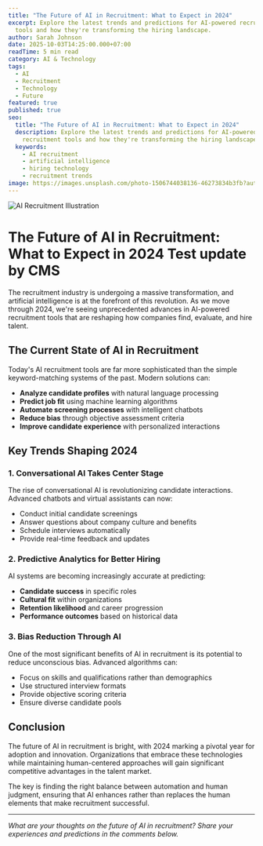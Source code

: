 ```yaml
---
title: "The Future of AI in Recruitment: What to Expect in 2024"
excerpt: Explore the latest trends and predictions for AI-powered recruitment
  tools and how they're transforming the hiring landscape.
author: Sarah Johnson
date: 2025-10-03T14:25:00.000+07:00
readTime: 5 min read
category: AI & Technology
tags:
  - AI
  - Recruitment
  - Technology
  - Future
featured: true
published: true
seo:
  title: "The Future of AI in Recruitment: What to Expect in 2024"
  description: Explore the latest trends and predictions for AI-powered
    recruitment tools and how they're transforming the hiring landscape.
  keywords:
    - AI recruitment
    - artificial intelligence
    - hiring technology
    - recruitment trends
image: https://images.unsplash.com/photo-1506744038136-46273834b3fb?auto=format&fit=crop&w=1200&q=80
---
```

![AI Recruitment Illustration](https://images.unsplash.com/photo-1506744038136-46273834b3fb?auto=format&fit=crop&w=1200&q=80)

# The Future of AI in Recruitment: What to Expect in 2024 Test update by CMS

The recruitment industry is undergoing a massive transformation, and artificial intelligence is at the forefront of this revolution. As we move through 2024, we're seeing unprecedented advances in AI-powered recruitment tools that are reshaping how companies find, evaluate, and hire talent.

## The Current State of AI in Recruitment

Today's AI recruitment tools are far more sophisticated than the simple keyword-matching systems of the past. Modern solutions can:

* **Analyze candidate profiles** with natural language processing
* **Predict job fit** using machine learning algorithms
* **Automate screening processes** with intelligent chatbots
* **Reduce bias** through objective assessment criteria
* **Improve candidate experience** with personalized interactions

## Key Trends Shaping 2024

### 1. Conversational AI Takes Center Stage

The rise of conversational AI is revolutionizing candidate interactions. Advanced chatbots and virtual assistants can now:

* Conduct initial candidate screenings
* Answer questions about company culture and benefits
* Schedule interviews automatically
* Provide real-time feedback and updates

### 2. Predictive Analytics for Better Hiring

AI systems are becoming increasingly accurate at predicting:

* **Candidate success** in specific roles
* **Cultural fit** within organizations
* **Retention likelihood** and career progression
* **Performance outcomes** based on historical data

### 3. Bias Reduction Through AI

One of the most significant benefits of AI in recruitment is its potential to reduce unconscious bias. Advanced algorithms can:

* Focus on skills and qualifications rather than demographics
* Use structured interview formats
* Provide objective scoring criteria
* Ensure diverse candidate pools

## Conclusion

The future of AI in recruitment is bright, with 2024 marking a pivotal year for adoption and innovation. Organizations that embrace these technologies while maintaining human-centered approaches will gain significant competitive advantages in the talent market.

The key is finding the right balance between automation and human judgment, ensuring that AI enhances rather than replaces the human elements that make recruitment successful.

- - -

*What are your thoughts on the future of AI in recruitment? Share your experiences and predictions in the comments below.*
